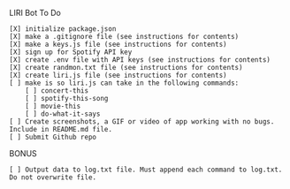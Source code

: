 LIRI Bot To Do

    [X] initialize package.json
    [X] make a .gitignore file (see instructions for contents)
    [X] make a keys.js file (see instructions for contents)
    [X] sign up for Spotify API key
    [X] create .env file with API keys (see instructions for contents)
    [X] create randmon.txt file (see instructions for contents)
    [X] create liri.js file (see instructions for contents)
    [ ] make is so liri.js can take in the following commands:
        [ ] concert-this
        [ ] spotify-this-song
        [ ] movie-this
        [ ] do-what-it-says
    [ ] Create screenshots, a GIF or video of app working with no bugs. Include in README.md file.
    [ ] Submit Github repo

BONUS

    [ ] Output data to log.txt file. Must append each command to log.txt. Do not overwrite file.

